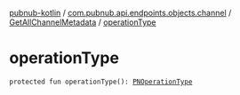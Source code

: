 [pubnub-kotlin](../../index.md) / [com.pubnub.api.endpoints.objects.channel](../index.md) / [GetAllChannelMetadata](index.md) / [operationType](./operation-type.md)

# operationType

`protected fun operationType(): `[`PNOperationType`](../../com.pubnub.api.enums/-p-n-operation-type/index.md)